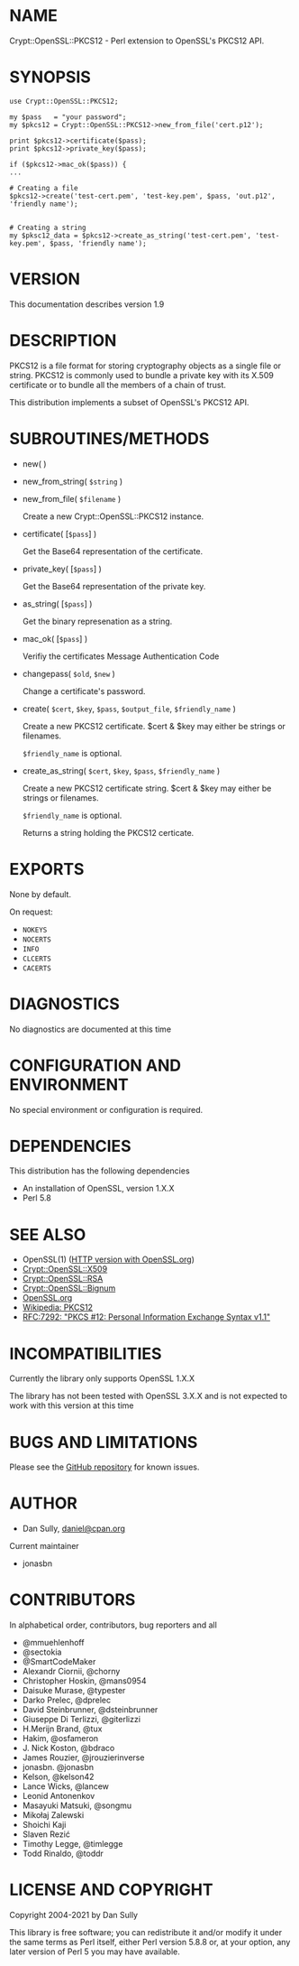 # NAME

Crypt::OpenSSL::PKCS12 - Perl extension to OpenSSL's PKCS12 API.

# SYNOPSIS

    use Crypt::OpenSSL::PKCS12;

    my $pass   = "your password";
    my $pkcs12 = Crypt::OpenSSL::PKCS12->new_from_file('cert.p12');

    print $pkcs12->certificate($pass);
    print $pkcs12->private_key($pass);

    if ($pkcs12->mac_ok($pass)) {
    ...

    # Creating a file
    $pkcs12->create('test-cert.pem', 'test-key.pem', $pass, 'out.p12', 'friendly name');


    # Creating a string
    my $pksc12_data = $pkcs12->create_as_string('test-cert.pem', 'test-key.pem', $pass, 'friendly name');

# VERSION

This documentation describes version 1.9

# DESCRIPTION

PKCS12 is a file format for storing cryptography objects as a single file or string. PKCS12 is commonly used to bundle a private key with its X.509 certificate or to bundle all the members of a chain of trust.

This distribution implements a subset of OpenSSL's PKCS12 API.

# SUBROUTINES/METHODS

- new( )
- new\_from\_string( `$string` )
- new\_from\_file( `$filename` )

    Create a new Crypt::OpenSSL::PKCS12 instance.

- certificate( \[`$pass`\] )

    Get the Base64 representation of the certificate.

- private\_key( \[`$pass`\] )

    Get the Base64 representation of the private key.

- as\_string( \[`$pass`\] )

    Get the binary represenation as a string.

- mac\_ok( \[`$pass`\] )

    Verifiy the certificates Message Authentication Code

- changepass( `$old`, `$new` )

    Change a certificate's password.

- create( `$cert`, `$key`, `$pass`, `$output_file`, `$friendly_name` )

    Create a new PKCS12 certificate. $cert & $key may either be strings or filenames.

    `$friendly_name` is optional.

- create\_as\_string( `$cert`, `$key`, `$pass`, `$friendly_name` )

    Create a new PKCS12 certificate string. $cert & $key may either be strings or filenames.

    `$friendly_name` is optional.

    Returns a string holding the PKCS12 certicate.

# EXPORTS

None by default.

On request:

- `NOKEYS`
- `NOCERTS`
- `INFO`
- `CLCERTS`
- `CACERTS`

# DIAGNOSTICS

No diagnostics are documented at this time

# CONFIGURATION AND ENVIRONMENT

No special environment or configuration is required.

# DEPENDENCIES

This distribution has the following dependencies

- An installation of OpenSSL, version 1.X.X
- Perl 5.8

# SEE ALSO

- OpenSSL(1) ([HTTP version with OpenSSL.org](https://www.openssl.org/docs/man1.1.1/man1/openssl.html))
- [Crypt::OpenSSL::X509](https://metacpan.org/pod/Crypt::OpenSSL::X509)
- [Crypt::OpenSSL::RSA](https://metacpan.org/pod/Crypt::OpenSSL::RSA)
- [Crypt::OpenSSL::Bignum](https://metacpan.org/pod/Crypt::OpenSSL::Bignum)
- [OpenSSL.org](https://www.openssl.org/)
- [Wikipedia: PKCS12](https://en.wikipedia.org/wiki/PKCS_12)
- [RFC:7292: "PKCS #12: Personal Information Exchange Syntax v1.1"](https://datatracker.ietf.org/doc/html/rfc7292)

# INCOMPATIBILITIES

Currently the library only supports OpenSSL 1.X.X

The library has not been tested with OpenSSL 3.X.X and is not expected to work with this version at this time

# BUGS AND LIMITATIONS

Please see the [GitHub repository](https://github.com/dsully/perl-crypt-openssl-pkcs12/issues) for known issues.

# AUTHOR

- Dan Sully, <daniel@cpan.org>

Current maintainer

- jonasbn

# CONTRIBUTORS

In alphabetical order, contributors, bug reporters and all

- @mmuehlenhoff
- @sectokia
- @SmartCodeMaker
- Alexandr Ciornii, @chorny
- Christopher Hoskin, @mans0954
- Daisuke Murase, @typester
- Darko Prelec, @dprelec
- David Steinbrunner, @dsteinbrunner
- Giuseppe Di Terlizzi, @giterlizzi
- H.Merijn Brand, @tux
- Hakim, @osfameron
- J. Nick Koston, @bdraco
- James Rouzier, @jrouzierinverse
- jonasbn. @jonasbn
- Kelson, @kelson42
- Lance Wicks, @lancew
- Leonid Antonenkov
- Masayuki Matsuki, @songmu
- Mikołaj Zalewski
- Shoichi Kaji
- Slaven Rezić
- Timothy Legge, @timlegge
- Todd Rinaldo, @toddr

# LICENSE AND COPYRIGHT

Copyright 2004-2021 by Dan Sully

This library is free software; you can redistribute it and/or modify
it under the same terms as Perl itself, either Perl version 5.8.8 or,
at your option, any later version of Perl 5 you may have available.

